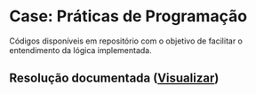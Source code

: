 <div align="centers">

# Case: Práticas de Programação

Códigos disponíveis em repositório com o objetivo de facilitar o entendimento da lógica implementada.

</div>

## Resolução documentada ([Visualizar](./praticas-programacao/document/))
